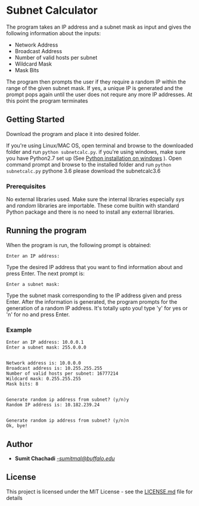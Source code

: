 # Subnet Calculator

The program takes an IP address and a subnet mask as input and gives the following information about the inputs:
<ul>
    <li>Network Address</li>
    <li>Broadcast Address</li>
    <li>Number of valid hosts per subnet</li>
    <li>Wildcard Mask</li>
    <li>Mask Bits</li>
</ul>
The program then prompts the user if they require a random IP within the range of the given subnet mask. If yes, a unique IP is generated and the prompt pops again until the user does not requre any more IP addresses. At this point the program terminates

## Getting Started

Download the program and place it into desired folder. 

If you're using Linux/MAC OS, open terminal and browse to the downloaded folder and run ```python subnetcalc.py```.
if you're using windows, make sure you have Python2.7 set up (See [Python installation on windows](http://stackoverflow.com/a/21373411/7586417) ). Open command prompt and browse to the installed folder and run ```python subnetcalc.py```
pythone 3.6 please download the subnetcalc3.6


### Prerequisites

No external libraries used. Make sure the internal libraries especially *sys* and *random* libraries are importable. These come builtin with standard Python package and there is no need to install any external libraries.

## Running the program

When the program is run, the following prompt is obtained:

```Enter an IP address:```

Type the desired IP address that you want to find information about and press Enter. The next prompt is:

```Enter a subnet mask:```

Type the subnet mask corresponding to the IP address given and press Enter. After the information is generated, the program prompts for the generation of a random IP address. It's totally upto you! type 'y' for yes or 'n' for no and press Enter.

### Example
```
Enter an IP address: 10.0.0.1
Enter a subnet mask: 255.0.0.0


Network address is: 10.0.0.0
Broadcast address is: 10.255.255.255
Number of valid hosts per subnet: 16777214
Wildcard mask: 0.255.255.255
Mask bits: 8


Generate random ip address from subnet? (y/n)y
Random IP address is: 10.182.239.24


Generate random ip address from subnet? (y/n)n
Ok, bye! 

```
## Author

* **Sumit Chachadi** *-sumitmal@buffalo.edu*

## License

This project is licensed under the MIT License - see the [LICENSE.md](LICENSE.md) file for details



